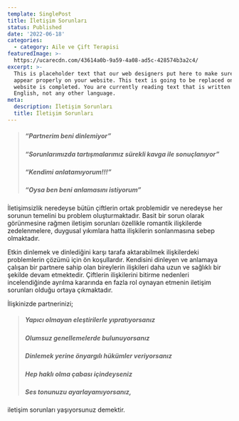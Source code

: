 ```yaml
---
template: SinglePost
title: İletişim Sorunları
status: Published
date: '2022-06-18'
categories:
  - category: Aile ve Çift Terapisi
featuredImage: >-
  https://ucarecdn.com/43614a0b-9a59-4a08-ad5c-428574b3a2c4/
excerpt: >-
  This is placeholder text that our web designers put here to make sure words
  appear properly on your website. This text is going to be replaced once the
  website is completed. You are currently reading text that is written in
  English, not any other language.
meta:
  description: İletişim Sorunları
  title: İletişim Sorunları
---
```


> ##### “Partnerim beni dinlemiyor”
> ##### “Sorunlarımızda tartışmalarımız sürekli kavga ile sonuçlanıyor”
> ##### “Kendimi anlatamıyorum!!!”
> ##### “Oysa ben beni anlamasını istiyorum”

İletişimsizlik neredeyse bütün çiftlerin ortak problemidir ve neredeyse her sorunun temelini bu problem oluşturmaktadır. Basit bir sorun olarak görünmesine rağmen iletişim sorunları özellikle romantik ilişkilerde zedelenmelere, duygusal yıkımlara hatta ilişkilerin sonlanmasına sebep olmaktadır.

Etkin dinlemek ve dinlediğini karşı tarafa aktarabilmek ilişkilerdeki problemlerin çözümü için ön koşullardır. Kendisini dinleyen ve anlamaya çalışan bir partnere sahip olan bireylerin ilişkileri daha uzun ve sağlıklı bir şekilde devam etmektedir. Çiftlerin ilişkilerini bitirme nedenleri incelendiğinde ayrılma kararında en fazla rol oynayan etmenin iletişim sorunları olduğu ortaya çıkmaktadır.

İlişkinizde partnerinizi;
> ##### Yapıcı olmayan eleştirilerle yıpratıyorsanız
> ##### Olumsuz genellemelerde bulunuyorsanız
> ##### Dinlemek yerine önyargılı hükümler veriyorsanız
> ##### Hep haklı olma çabası içindeyseniz
> ##### Ses tonunuzu ayarlayamıyorsanız, 

iletişim sorunları yaşıyorsunuz demektir.
